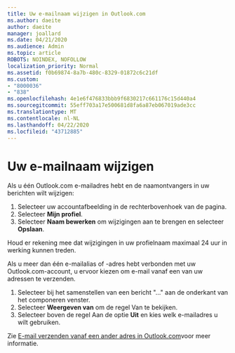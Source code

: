 ```yaml
---
title: Uw e-mailnaam wijzigen in Outlook.com
ms.author: daeite
author: daeite
manager: joallard
ms.date: 04/21/2020
ms.audience: Admin
ms.topic: article
ROBOTS: NOINDEX, NOFOLLOW
localization_priority: Normal
ms.assetid: f0b69874-8a7b-480c-8329-01872c6c21df
ms.custom:
- "8000036"
- "838"
ms.openlocfilehash: 4e1e6f476833bbb9f6830217c661176c15d440a4
ms.sourcegitcommit: 55eff703a17e500681d8fa6a87eb067019ade3cc
ms.translationtype: MT
ms.contentlocale: nl-NL
ms.lasthandoff: 04/22/2020
ms.locfileid: "43712885"
---
```

# <a name="change-your-email-name"></a>Uw e-mailnaam wijzigen

Als u één Outlook.com e-mailadres hebt en de naamontvangers in uw berichten wilt wijzigen:
  
1. Selecteer uw accountafbeelding in de rechterbovenhoek van de pagina.
2. Selecteer **Mijn profiel**.
3. Selecteer **Naam bewerken** om wijzigingen aan te brengen en selecteer **Opslaan**.

Houd er rekening mee dat wijzigingen in uw profielnaam maximaal 24 uur in werking kunnen treden.
  
Als u meer dan één e-mailalias of -adres hebt verbonden met uw Outlook.com-account, u ervoor kiezen om e-mail vanaf een van uw adressen te verzenden.
  
1. Selecteer bij het samenstellen van een bericht "..." aan de onderkant van het componeren venster.
1. Selecteer **Weergeven van** om de regel Van te bekijken.
1. Selecteer boven de regel Aan de optie **Uit** en kies welk e-mailadres u wilt gebruiken.

Zie [E-mail verzenden vanaf een ander adres in Outlook.com](https://support.office.com/article/ccba89cb-141c-4a36-8c56-6d16a8556d2e?wt.mc_id=Office_Outlook_com_Alchemy)voor meer informatie.